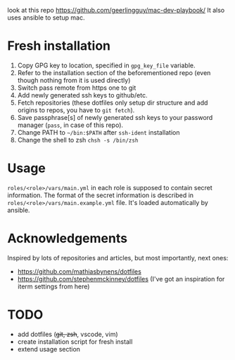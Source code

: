 look at this repo https://github.com/geerlingguy/mac-dev-playbook/
It also uses ansible to setup mac.

Fresh installation
===
1. Copy GPG key to location, specified in `gpg_key_file` variable.
2. Refer to the installation section of the beforementioned repo (even though nothing from it is used directly)
3. Switch pass remote from https one to git
4. Add newly generated ssh keys to github/etc.
5. Fetch repositories (these dotfiles only setup dir structure and add origins to repos, you have to `git fetch`).
6. Save passphrase[s] of newly generated ssh keys to your password manager (`pass`, in case of this repo).
7. Change PATH to `~/bin:$PATH` after `ssh-ident` installation
8. Change the shell to zsh `chsh -s /bin/zsh`

Usage
===
`roles/<role>/vars/main.yml` in each role is supposed to contain secret information. The format of the secret information is described in `roles/<role>/vars/main.example.yml` file. It's loaded automatically by ansible.

Acknowledgements
===
Inspired by lots of repositories and articles, but most importantly, next ones:
* https://github.com/mathiasbynens/dotfiles
* https://github.com/stephenmckinney/dotfiles (I've got an inspiration for iterm settings from here)

TODO
===
- add dotfiles (~~git, zsh~~, vscode, vim)
- create installation script for fresh install
- extend usage section